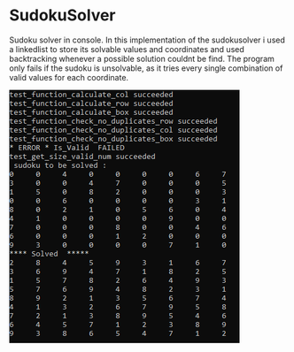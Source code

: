 # SudokuSolver
Sudoku solver in console. In this implementation of the sudokusolver i used a linkedlist to store its solvable values and coordinates and used backtracking whenever a possible solution couldnt be find. 
The program only fails if the sudoku is unsolvable, as it tries every single combination of valid values for each coordinate. 




![alt text](https://github.com/WilliamVoong/SudokuSolver/blob/master/Capture.PNG)
